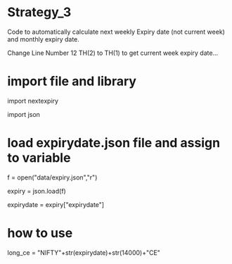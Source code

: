 # Strategy_3

Code to automatically calculate next weekly Expiry date (not current week) and monthly expiry date.

Change Line Number 12  TH(2) to TH(1) to get current week expiry date...


# import file and library
import nextexpiry

import json

# load expirydate.json file and assign to variable
f            = open("data/expiry.json","r")

expiry  = json.load(f)

expirydate = expiry["expirydate"]

# how to use
long_ce = "NIFTY"+str(expirydate)+str(14000)+"CE"
